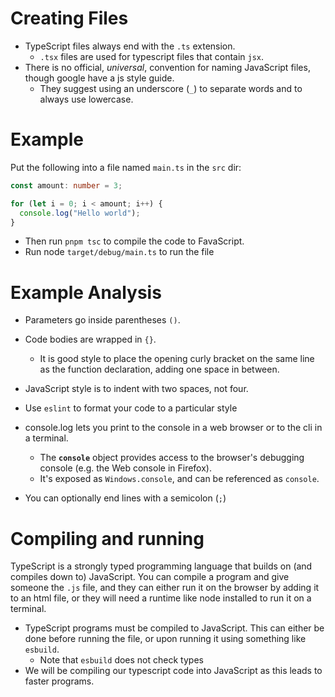 # Creating Files
* TypeScript files always end with the `.ts` extension.
	* `.tsx` files are used for typescript files that contain `jsx`.
* There is no official, _universal_, convention for naming JavaScript files, though google have a js style guide.
	* They suggest using an underscore (`_`) to separate words and to always use lowercase.

# Example
Put the following into a file named `main.ts` in the `src` dir:
```typescript
const amount: number = 3;

for (let i = 0; i < amount; i++) {
  console.log("Hello world");
}
```

* Then run `pnpm tsc` to compile the code to FavaScript.
* Run node `target/debug/main.ts` to run the file

# Example Analysis
* Parameters go inside parentheses `()`.
* Code bodies are wrapped in `{}`.
	* It is good style to place the opening curly bracket on the same line as the function declaration, adding one space in between.
* JavaScript style is to indent with two spaces, not four.
* Use `eslint` to format your code to a particular style

* console.log lets you print to the console in a web browser or to the cli in a terminal.
	* The **`console`** object provides access to the browser's debugging console (e.g. the Web console in Firefox).
	* It's exposed as `Windows.console`, and can be referenced as `console`.
* You can optionally end lines with a semicolon (`;`)

# Compiling and running
TypeScript is a strongly typed programming language that builds on (and compiles down to) JavaScript. You can compile a program and give someone the `.js` file, and they can either run it on the browser by adding it to an html file, or they will need a runtime like node installed to run it on a terminal.

* TypeScript programs must be compiled to JavaScript. This can either be done before running the file, or upon running it using something like `esbuild`.
	* Note that `esbuild` does not check types
* We will be compiling our typescript code into JavaScript as this leads to faster programs.